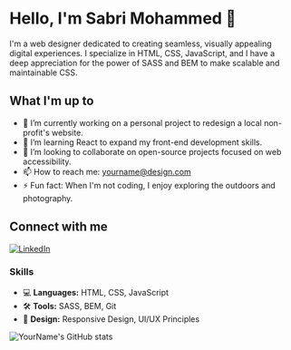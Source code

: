 # Hello, I'm Sabri Mohammed 👋

I'm a web designer dedicated to creating seamless, visually appealing digital experiences. I specialize in HTML, CSS, JavaScript, and I have a deep appreciation for the power of SASS and BEM to make scalable and maintainable CSS.

## What I'm up to

- 🔭 I’m currently working on a personal project to redesign a local non-profit's website.
- 🌱 I’m learning React to expand my front-end development skills.
- 👯 I’m looking to collaborate on open-source projects focused on web accessibility.
- 📫 How to reach me: yourname@design.com
- ⚡ Fun fact: When I'm not coding, I enjoy exploring the outdoors and photography.

## Connect with me

[![LinkedIn](https://img.shields.io/badge/LinkedIn-yourname-blue)](https://linkedin.com/in/sabri)

### Skills
- 💻 **Languages:** HTML, CSS, JavaScript
- 🛠 **Tools:** SASS, BEM, Git
- 📐 **Design:** Responsive Design, UI/UX Principles

![YourName's GitHub stats](https://github-readme-stats.vercel.app/api?username=yourusername&show_icons=true&theme=radical)

